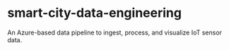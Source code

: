 # smart-city-data-engineering
An Azure-based data pipeline to ingest, process, and visualize IoT sensor data.
